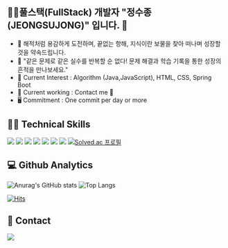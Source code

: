 ## :man_technologist:풀스택(FullStack) 개발자 "정수종(JEONGSUJONG)" 입니다. :facepunch: 

- 🦜 해적처럼 용감하게 도전하며, 끝없는 항해, 지식이란 보물을 찾아 떠나며 성장할 것을 약속드립니다.
- 🧾 "같은 문제로 같은 실수를 반복할 순 없다! 문제 해결과 학습 기록을 통한 성장의 흔적을 만나보세요."  <!-- <a href="https://invincible-family-f46.notion.site/JEONGSUJONG-d002fe2aff794190bb316a325a61d3a1?pvs=4"><img src="https://img.shields.io/badge/notion-000000?style=flat-square&logo=notion&logoColor=white"/></a> -->
- 🌱 Current Interest : Algorithm (Java,JavaScript), HTML, CSS, Spring Boot
- 🔭 Current working : Contact me 🫡
- 🖥️ Commitment : One commit per day or more 

## :man_juggling: Technical Skills
<img src="https://img.shields.io/badge/HTML-E34F26?style=flat&logo=html5&logoColor=white"/> <img src="https://img.shields.io/badge/CSS-1572B6?style=flat&logo=css3&logoColor=white"/> <img src="https://img.shields.io/badge/JavaScript-F7DF1E?style=flat&logo=javascript&logoColor=black"/> <img src="https://img.shields.io/badge/Spring-6DB33F?style=flat&logo=spring&logoColor=white"/> <img src="https://img.shields.io/badge/React-61DAFB?style=flat&logo=react&logoColor=white"/> <img src="https://img.shields.io/badge/Java-2F2625?style=flat&logo=coffeescript&logoColor=white"/> <img src="https://img.shields.io/badge/Python-3776AB?style=flat&logo=python&logoColor=white"/>
[![Solved.ac
프로필](http://mazassumnida.wtf/api/mini/generate_badge?boj=mr5u)](https://solved.ac/mr5u)

## :computer: Github Analytics
![Anurag's GitHub stats](https://github-readme-stats.vercel.app/api?username=JEONGSUJONG&show_icons=true&theme=vue) ![Top Langs](https://github-readme-stats.vercel.app/api/top-langs/?username=JEONGSUJONG&layout=compact&theme=vue)

[![Hits](https://hits.seeyoufarm.com/api/count/incr/badge.svg?url=https%3A%2F%2Fgithub.com%2FJEONGSUJONG&count_bg=%2379C83D&title_bg=%23555555&icon=&icon_color=%23E7E7E7&title=hits&edge_flat=false)](https://hits.seeyoufarm.com)

## :owl: Contact
<a href="mailto:jeon95ujong@gmail.com"><img src="https://img.shields.io/badge/gmail-005FF9?style=flat-square&logo=gmail&logoColor=white&link=mailto:jeon95ujong@gmail.com"/></a>
<!--
Here are some ideas to get you started:

- 🔭 I’m currently working on ...
- 🌱 I’m currently learning ...
- 👯 I’m looking to collaborate on ...
- 🤔 I’m looking for help with ...
- 💬 Ask me about ...
- 📫 How to reach me: ...
- 😄 Pronouns: ...
- ⚡ Fun fact: ...
-->
